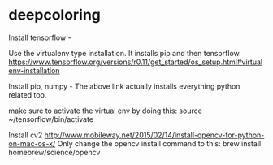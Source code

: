 # deepcoloring


Install tensorflow - 

Use the virtualenv type installation. It installs pip and then tensorflow.
https://www.tensorflow.org/versions/r0.11/get_started/os_setup.html#virtualenv-installation 

Install pip, numpy -
The above link actually installs everything python related too. 

make sure to activate the virtual env by doing this:
 source ~/tensorflow/bin/activate
 
Install cv2
http://www.mobileway.net/2015/02/14/install-opencv-for-python-on-mac-os-x/
Only change the opencv install command to this:
brew install homebrew/science/opencv



